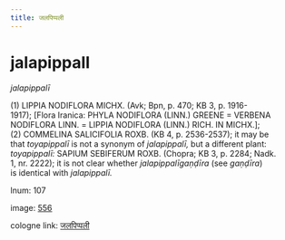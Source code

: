 ```yaml
---
title: जलपिप्पली
---
```


# jalapippalI

<i>jalapippalī</i>  <div n="P" />(1) <bot>LIPPIA NODIFLORA MICHX.</bot> (Avk; Bpn, p. 470; KB 3, p. 1916- <div n="lb" />1917); [Flora Iranica: <bot>PHYLA NODIFLORA (LINN.) GREENE</bot> = <bot>VERBENA <div n="lb" />NODIFLORA LINN.</bot> = <bot>LIPPIA NODIFLORA (LINN.) RICH. IN MICHX.</bot>]; <div n="P" />(2) <bot>COMMELINA SALICIFOLIA ROXB.</bot> (KB 4, p. 2536-2537); it may be <div n="lb" />that <i>toyapippalī</i> is not a synonym of <i>jalapippalī,</i> but a different plant: <div n="lb" /><i>toyapippalī:</i> <bot>SAPIUM SEBIFERUM ROXB.</bot> (Chopra; KB 3, p. 2284; Nadk. <div n="lb" />1, nr. 2222); it is not clear whether <i>jalapippalīgaṇḍīra</i> (see <i>gaṇḍīra</i>) <div n="lb" />is identical with <i>jalapippalī.</i>

lnum: 107

image: [556](https://www.sanskrit-lexicon.uni-koeln.de/scans/csl-apidev/servepdf.php?dict=snp&page=556)

cologne link: [जलपिप्पली](https://sanskrit-lexicon.uni-koeln.de/scans/csl-apidev/getword.php?dict=snp&key=जलपिप्पली)

